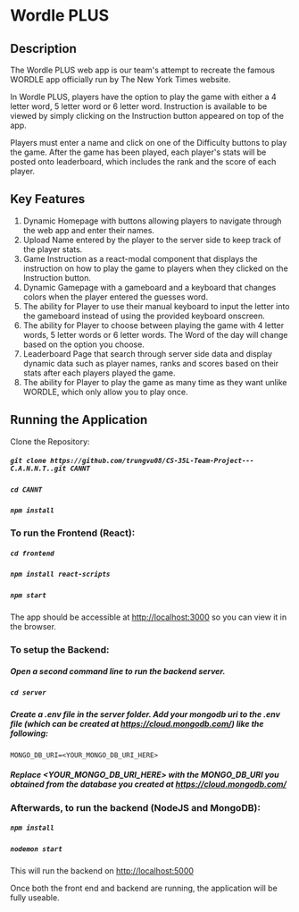 # Wordle PLUS

## Description

The Wordle PLUS web app is our team's attempt to recreate the famous WORDLE app officially run by The New York Times website. 

In Wordle PLUS, players have the option to play the game with either a 4 letter word, 5 letter word or 6 letter word. Instruction is available to be viewed by simply clicking on the Instruction button appeared on top of the app.

Players must enter a name and click on one of the Difficulty buttons to play the game. After the game has been played, each player's stats will be posted onto leaderboard, which includes the rank and the score of each player. 

## Key Features

  1. Dynamic Homepage with buttons allowing players to navigate through the web app and enter their names. 
  2. Upload Name entered by the player to the server side to keep track of the player stats.  
  3. Game Instruction as a react-modal component that displays the instruction on how to play the game to players when they clicked on the Instruction button.
  4. Dynamic Gamepage with a gameboard and a keyboard that changes colors when the player entered the guesses word. 
  5. The ability for Player to use their manual keyboard to input the letter into the gameboard instead of using the provided keyboard onscreen.
  6. The ability for Player to choose between playing the game with 4 letter words, 5 letter words or 6 letter words. The Word of the day will change based on the option you choose. 
  7. Leaderboard Page that search through server side data and display dynamic data such as player names, ranks and scores based on their stats after each players played the game.  
  8. The ability for Player to play the game as many time as they want unlike WORDLE, which only allow you to play once.


## Running the Application

Clone the Repository:

##### `git clone https://github.com/trungvu08/CS-35L-Team-Project---C.A.N.N.T..git CANNT`

##### `cd CANNT`

##### `npm install`

### To run the Frontend (React):

##### `cd frontend`

##### `npm install react-scripts`

##### `npm start`

The app should be accessible at
[http://localhost:3000](http://localhost:3000) so you can view it in the browser.

### To setup the Backend:

##### Open a second command line to run the backend server.

##### `cd server`

##### Create a .env file in the server folder. Add your mongodb uri to the .env file (which can be created at https://cloud.mongodb.com/) like the following:
`MONGO_DB_URI=<YOUR_MONGO_DB_URI_HERE>`

##### Replace <YOUR_MONGO_DB_URI_HERE> with the MONGO_DB_URI you obtained from the database you created at https://cloud.mongodb.com/

### Afterwards, to run the backend (NodeJS and MongoDB):

##### `npm install`

##### `nodemon start`

This will run the backend on [http://localhost:5000](http://localhost:5000)

Once both the front end and backend are running, the application will be fully useable.
